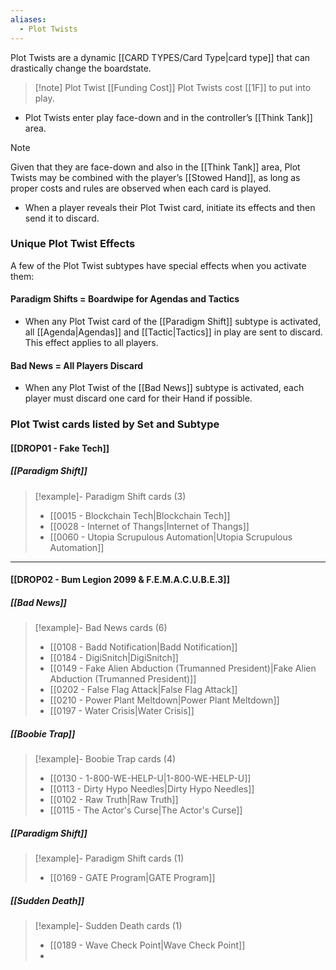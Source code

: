 ```yaml
---
aliases:
  - Plot Twists
---
```

Plot Twists are a dynamic [[CARD TYPES/Card Type|card type]] that can drastically change the boardstate.

> [!note] Plot Twist [[Funding Cost]]
> Plot Twists cost [[1F]] to put into play. 

 - Plot Twists enter play face-down and in the controller’s [[Think Tank]] area.

> [!note]
> Given that they are face-down and also in the [[Think Tank]] area, Plot Twists may be combined with the player’s [[Stowed Hand]], as long as proper costs and rules are observed when each card is played.

 - When a player reveals their Plot Twist card, initiate its effects and then send it to discard. 

### Unique Plot Twist Effects

A few of the Plot Twist subtypes have special effects when you activate them:

#### Paradigm Shifts = Boardwipe for Agendas and Tactics

- When any Plot Twist card of the [[Paradigm Shift]] subtype is activated, all [[Agenda|Agendas]] and [[Tactic|Tactics]] in play are sent to discard. This effect applies to all players.

#### Bad News = All Players Discard

- When any Plot Twist of the [[Bad News]] subtype is activated, each player must discard one card for their Hand if possible. 



### Plot Twist cards listed by Set and Subtype

#### [[DROP01 - Fake Tech]]

##### [[Paradigm Shift]]
> [!example]- Paradigm Shift cards (3)
>  - [[0015 - Blockchain Tech|Blockchain Tech]]
>  - [[0028 - Internet of Thangs|Internet of Thangs]]
>  - [[0060 - Utopia Scrupulous Automation|Utopia Scrupulous Automation]]

 --- 
 
#### [[DROP02 - Bum Legion 2099 & F.E.M.A.C.U.B.E.3]]

##### [[Bad News]]
> [!example]- Bad News cards (6)
>  - [[0108 - Badd Notification|Badd Notification]]
>  - [[0184 - DigiSnitch|DigiSnitch]]
>  - [[0149 - Fake Alien Abduction (Trumanned President)|Fake Alien Abduction (Trumanned President)]]
>  - [[0202 - False Flag Attack|False Flag Attack]]
>  - [[0210 - Power Plant Meltdown|Power Plant Meltdown]]
>  - [[0197 - Water Crisis|Water Crisis]]

##### [[Boobie Trap]]
> [!example]- Boobie Trap cards (4)
>  - [[0130 - 1-800-WE-HELP-U|1-800-WE-HELP-U]]
>  - [[0113 - Dirty Hypo Needles|Dirty Hypo Needles]]
>  - [[0102 - Raw Truth|Raw Truth]]
>  - [[0115 - The Actor's Curse|The Actor's Curse]]

##### [[Paradigm Shift]]
> [!example]- Paradigm Shift cards (1)
>  - [[0169 - GATE Program|GATE Program]]

##### [[Sudden Death]]
> [!example]- Sudden Death cards (1)
>  - [[0189 - Wave Check Point|Wave Check Point]]
>- 